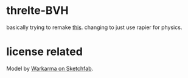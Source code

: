 # threlte-BVH

basically trying to remake [this](https://github.com/gkjohnson/three-mesh-bvh/blob/master/example/characterMovement.html). changing to just use rapier for physics.

# license related

Model by [Warkarma on Sketchfab](https://sketchfab.com/3d-models/dungeon-low-poly-game-level-challenge-0fd0d477d7424e5d8915ce0c06a2920d).
